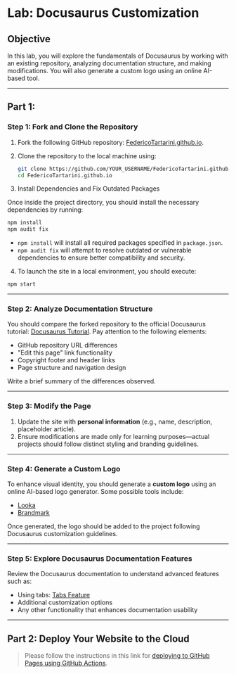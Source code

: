 # **Lab: Docusaurus Customization**  

## **Objective**  

In this lab, you will explore the fundamentals of Docusaurus by working with an existing repository, analyzing documentation structure, and making modifications. You will also generate a custom logo using an online AI-based tool.  

---
## Part 1: 

### **Step 1: Fork and Clone the Repository**  

1. Fork the following GitHub repository: [FedericoTartarini.github.io](https://github.com/FedericoTartarini/FedericoTartarini.github.io).  
2. Clone the repository to the local machine using:  

   ```bash
   git clone https://github.com/YOUR_USERNAME/FedericoTartarini.github.io.git
   cd FedericoTartarini.github.io
   ```

3. Install Dependencies and Fix Outdated Packages

Once inside the project directory, you should install the necessary dependencies by running:  

```bash
npm install
npm audit fix
```

- `npm install` will install all required packages specified in `package.json`.  
- `npm audit fix` will attempt to resolve outdated or vulnerable dependencies to ensure better compatibility and security.   

4. To launch the site in a local environment, you should execute:  

```bash
npm start
```   

---

### **Step 2: Analyze Documentation Structure**  

You should compare the forked repository to the official Docusaurus tutorial: [Docusaurus Tutorial](https://tutorial.docusaurus.io/). Pay attention to the following elements:  
- GitHub repository URL differences  
- "Edit this page" link functionality  
- Copyright footer and header links  
- Page structure and navigation design  

Write a brief summary of the differences observed.  

---

### **Step 3: Modify the Page** 
 
1. Update the site with **personal information** (e.g., name, description, placeholder article).  
2. Ensure modifications are made only for learning purposes—actual projects should follow distinct styling and branding guidelines.  

---

### **Step 4: Generate a Custom Logo** 
 
To enhance visual identity, you should generate a **custom logo** using an online AI-based logo generator. Some possible tools include:    
- [Looka](https://looka.com/)  
- [Brandmark](https://brandmark.io/)  

Once generated, the logo should be added to the project following Docusaurus customization guidelines.  

---

### **Step 5: Explore Docusaurus Documentation Features**
  
Review the Docusaurus documentation to understand advanced features such as:  
- Using tabs: [Tabs Feature](https://docusaurus.io/docs/markdown-features/tabs)  
- Additional customization options  
- Any other functionality that enhances documentation usability  

---

## Part 2: Deploy Your Website to the Cloud

> Please follow the instructions in this link for [deploying to GitHub Pages using GitHub Actions](./github-actions.md).
